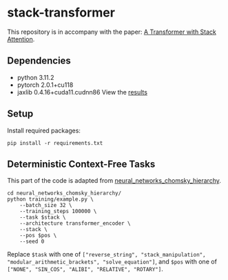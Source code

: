 # stack-transformer
This repository is in accompany with the paper: [A Transformer with Stack Attention](https://arxiv.org/abs/2405.04515).

## Dependencies
- python 3.11.2
- pytorch 2.0.1+cu118
- jaxlib 0.4.16+cuda11.cudnn86
View the [results](example_stack_t.py)
## Setup
Install required packages:
```
pip install -r requirements.txt
```

## Deterministic Context-Free Tasks
This part of the code is adapted from [neural_networks_chomsky_hierarchy](https://github.com/google-deepmind/neural_networks_chomsky_hierarchy/tree/main).
```
cd neural_networks_chomsky_hierarchy/
python training/example.py \
    --batch_size 32 \
    --training_steps 100000 \
    --task $stack \
    --architecture transformer_encoder \
    --stack \
    --pos $pos \
    --seed 0
```
Replace `$task` with one of `["reverse_string", "stack_manipulation", "modular_arithmetic_brackets", "solve_equation"]`,
and `$pos` with one of `["NONE", "SIN_COS", "ALIBI", "RELATIVE", "ROTARY"]`.

